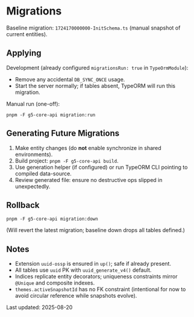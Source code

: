 # Migrations

Baseline migration: `1724170000000-InitSchema.ts` (manual snapshot of current entities).

## Applying

Development (already configured `migrationsRun: true` in `TypeOrmModule`):
- Remove any accidental `DB_SYNC_ONCE` usage.
- Start the server normally; if tables absent, TypeORM will run this migration.

Manual run (one-off):
```
pnpm -F g5-core-api migration:run
```

## Generating Future Migrations
1. Make entity changes (do **not** enable synchronize in shared environments).
2. Build project: `pnpm -F g5-core-api build`.
3. Use generation helper (if configured) or run TypeORM CLI pointing to compiled data-source.
4. Review generated file: ensure no destructive ops slipped in unexpectedly.

## Rollback
```
pnpm -F g5-core-api migration:down
```
(Will revert the latest migration; baseline down drops all tables defined.)

## Notes
- Extension `uuid-ossp` is ensured in `up()`; safe if already present.
- All tables use `uuid` PK with `uuid_generate_v4()` default.
- Indices replicate entity decorators; uniqueness constraints mirror `@Unique` and composite indexes.
- `themes.activeSnapshotId` has no FK constraint (intentional for now to avoid circular reference while snapshots evolve).

Last updated: 2025-08-20
